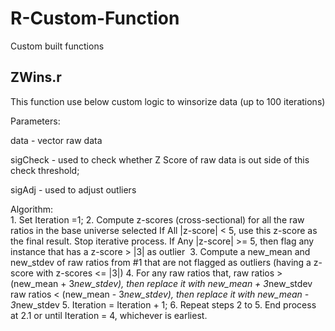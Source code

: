 # R-Custom-Function
Custom built functions

## ZWins.r
This function use below custom logic to winsorize data (up to 100 iterations)

Parameters:

  data     - vector raw data
  
  sigCheck - used to check whether Z Score of raw data is out side of this check threshold;
  
  sigAdj   - used to adjust outliers
  

Algorithm:	
	1. Set Iteration =1;
	2. Compute z-scores (cross-sectional) for all the raw ratios in the base universe selected
	    If All |z-score| < 5, use this z-score as the final result. Stop iterative process.
	    If Any |z-score| >= 5, then flag any instance that has a z-score > |3| as outlier 
	3. Compute a new_mean and new_stdev of raw ratios from #1 that are not flagged as outliers (having a z-score with z-scores <= |3|)
	4. For any raw ratios that,
	    raw ratios > (new_mean + 3*new_stdev), then replace it with new_mean + 3*new_stdev
      raw ratios < (new_mean - 3*new_stdev), then replace it with new_mean - 3*new_stdev
	5. Iteration = Iteration + 1;
	6. Repeat steps 2 to 5. End process at 2.1 or until Iteration = 4, whichever is earliest.
